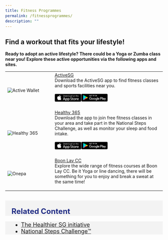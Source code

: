 ```yaml
---
title: Fitness Programmes
permalink: /fitnessprogrammes/
description: ""
---
```

## Find a workout that fits your lifestyle!
**Ready to adopt an active lifestyle? There could be a Yoga or Zumba class near you! Explore these active opportunities via the following apps and sites.**

<table style="width:100%">
  <tbody><tr>
    <td style="width:30%">
      <img src="https://s3-ap-southeast-1.amazonaws.com/mmsproduction/program/s/ActiveSG.jpg" alt="Active Wallet">
    </td>	
    <td style="width:70%">
      	<a href="https://www.myactivesg.com/About-ActiveSG/myActiveSG-App" target="_blank">ActiveSG</a>
   <br>
	Download the ActiveSG app to find fitness classes and sports facilities near you. <br>
	<br>
<div style="width:50%;display:flex;flex-wrap:wrap;">
         <div style="flex:50%"><a href="https://apps.apple.com/sg/app/activesg/id827595244" target="_blanket"><img alt="Apple App Store Link" src="/images/community/appstoreicon/apple-store.png"></a>
          </div>
          <div style="flex:50%;"><a href="https://play.google.com/store/apps/details?id=com.iapps.ssc" target="_blanket"><img alt="Google Play Store Link" src="/images/community/appstoreicon/google-play.png"></a>
          </div>
      </div>  
    <br></td>
  </tr>
		
<tr>
		 <td style="width:30%">
      <img src="https://play-lh.googleusercontent.com/PpfJTn4mU_d_r3zFGeF1hOs22uYKHry6QFLC9PqefEpfVcQyH17EfeBA86-iPTC-U-o" alt="Healthy 365">
    </td>	
    <td style="width:70%">
      	<a href="https://hpb.gov.sg/healthy-living/healthy-365" target="_blank">Healthy 365</a>
   <br>
	Download the app to join free fitness classes in your area and take part in the National Steps Challenge, as well as monitor your sleep and food intake.<br>
	<br>
<div style="width:50%;display:flex;flex-wrap:wrap;">
         <div style="flex:50%"><a href="https://apps.apple.com/sg/app/healthy-365/id1040202154" target="_blanket"><img alt="Apple App Store Link" src="/images/community/appstoreicon/apple-store.png"></a>
          </div>
          <div style="flex:50%;"><a href="https://play.google.com/store/apps/details?id=sg.gov.hpb.healthy365" target="_blanket"><img alt="Google Play Store Link" src="/images/community/appstoreicon/google-play.png"></a>
          </div>
      </div>  
    <br></td>
  </tr>
		
		
<tr>
    <td style="width:30%">
      <img src="https://www.pa.gov.sg/images/Our%20Network/Community%20Club/onepalogo.jpg" alt="Onepa">
    </td>	
    <td style="width:70%">
      	<a href="https://www.onepa.gov.sg/cc/boon-lay-cc" target="_blank">Boon Lay CC</a>
   <br>
	Explore the wide range of fitness courses at Boon Lay CC. Be it Yoga or line dancing, there will be something for you to enjoy and break a sweat at the same time! <br>
	<br></td>
</tr>
</tbody></table>
<br>

<div style="font-size:24px; font-weight: 700; color: #202c84; background-color: #f3f3f3; padding: 20px 0px 0px 20px;" class="row"> Related Content</div>
<div style="font-size:18px ;background-color: #f3f3f3; padding: 0px 25px 0px 20px;" class="row">
	<ul>
		<li><a href="https://www.healthhub.sg/programmes/194/hsg">The Healthier SG initiative</a></li>
		<li><a href="https://www.healthhub.sg/programmes/37/nsc?utm_source=HPB&amp;utm_medium=NSCprogtab&amp;utm_campaign=NSC6&amp;utm_content=HPBcrossmarketing">National Steps Challenge™</a></li>
	</ul>
</div>